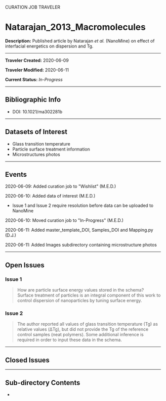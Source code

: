 CURATION JOB TRAVELER

# Natarajan_2013_Macromolecules

**Description:** Published article by Natarajan *et al.* (NanoMine) on effect of interfacial energetics on dispersion and Tg.

---

**Traveler Created:** 2020-06-09

**Traveler Modified:** 2020-06-11

**Current Status:** *In-Progress*

---

## Bibliographic Info

* DOI: 10.1021/ma302281b

---

## Datasets of Interest

* Glass transition temperature
* Particle surface treatment information
* Microstructures photos

---

## Events

2020-06-09: Added curation job to "Wishlist" (M.E.D.)

2020-06-10: Added data of interest (M.E.D.)
* Issue 1 and Issue 2 require resolution before data can be uploaded to NanoMine

2020-06-10: Moved curation job to "In-Progress" (M.E.D.)

2020-06-11: Added master_template_DOI, Samples_DOI and Mapping.py (D.J.)

2020-06-11: Added Images subdirectory containing microstructure photos







---

## Open Issues

### Issue 1

> How are particle surface energy values stored in the schema? Surface treatment of particles is an integral component of this work to control dispersion of nanoparticles by tuning surface energy.

### Issue 2

> The author reported all values of glass transition temperature (Tg) as relative values (ΔTg), but did not provide the Tg of the reference control samples (neat polymers). Some additional inference is required in order to input these data in the schema.

---

## Closed Issues



---

## Sub-directory Contents

* 
